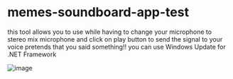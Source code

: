 # memes-soundboard-app-test
this tool allows you to use while having to change your microphone to stereo mix microphone and click on play button to send the signal to your voice pretends that you said something!!
you can use Windows Update for .NET Framework

![image](https://github.com/brojamesA/memes-soundboard-app-test/assets/141360241/602b6f8f-0f58-45eb-beee-ffa946558062)

